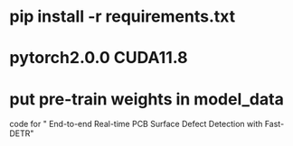 # pip install -r requirements.txt
# pytorch2.0.0 CUDA11.8
# put pre-train weights in model_data
code for " End-to-end Real-time PCB Surface Defect Detection with Fast-DETR"
